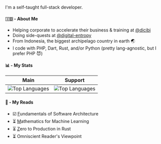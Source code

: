 I'm a self-taught full-stack developer.

#### 🇮🇩 - About Me

- Helping corporate to accelerate their business & training at [@dicibi](https://dcb.co.id)
- Doing side-quests at [@digital-entropy](https://github.com/digital-entropy)
- From Indonesia, the biggest archipelago country in earth 🌏
- I code with PHP, Dart, Rust, and/or Python (pretty lang-agnostic, but I prefer PHP 😈)

#### 📊 - My Stats

| Main | Support |
| --- | --- |
| ![Top Languages](https://github-readme-mdt.vercel.app/api/top-langs/?username=addeeandra&hide_progress=false&hide=javascript,typescript,blade,css,scss,html,c%2B%2B,dockerfile,shell,pug&theme=buefy&hide_border=true&langs_count=8&layout=pie) | ![Top Languages](https://github-readme-mdt.vercel.app/api/top-langs/?username=addeeandra&hide_progress=false&hide=javascript,scss,php,java,python,dart,pug,nix,kotlin,rust,vue&theme=buefy&hide_border=true&langs_count=8&layout=pie) |

#### 📖 - My Reads

- ☑️ [F](http://fundamentalsofsoftwarearchitecture.com)undamentals of Software Architecture
- ⏳ [M](https://mml-book.github.io/)athematics for Machine Learning
- ⏳ [Z](https://www.zero2prod.com/index.html)ero to Production in Rust
- ⏳ Omniscient Reader's Viewpoint

